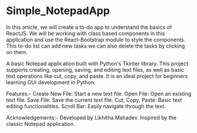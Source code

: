 # Simple_NotepadApp
In this article, we will create a to-do app to understand the basics of ReactJS. We will be working with class based components in this application and use the React-Bootstrap module to style the components. This to-do list can add new tasks we can also delete the tasks by clicking on them. 

A basic Notepad application built with Python's Tkinter library. This project supports creating, opening, saving, and editing text files, as well as basic text operations like cut, copy, and paste. It is an ideal project for beginners learning GUI development in Python.

Features:-
Create New File: Start a new text file.
Open File: Open an existing text file.
Save File: Save the current text file.
Cut, Copy, Paste: Basic text editing functionalities.
Scroll Bar: Easily navigate through the text.

Acknowledgements:- 
Developed by Likhitha Mahadev.
Inspired by the classic Notepad application.
